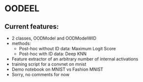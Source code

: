 # OODEEL

## Current features:

* 2 classes, OODModel and OODModelWID 
* methods:
    *   Post-hoc without ID data: Maximum Logit Score
    *   Post-hoc with ID data: Deep KNN
* Feature extractor of an arbitrary number of internal activations
* training script for a convnet on mnist
* Demo notebook on MNIST vs Fashion MNIST
* Sorry, no comments for now